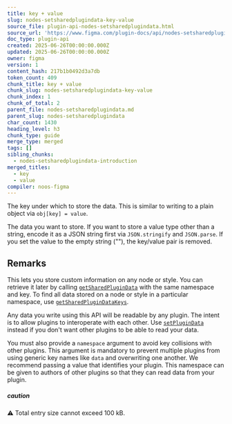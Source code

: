 ```yaml
---
title: key + value
slug: nodes-setsharedplugindata-key-value
source_file: plugin-api-nodes-setsharedplugindata.html
source_url: 'https://www.figma.com/plugin-docs/api/nodes-setsharedplugindata/'
doc_type: plugin-api
created: 2025-06-26T00:00:00.000Z
updated: 2025-06-26T00:00:00.000Z
owner: figma
version: 1
content_hash: 217b1b0492d3a7db
token_count: 409
chunk_title: key + value
chunk_slug: nodes-setsharedplugindata-key-value
chunk_index: 1
chunk_of_total: 2
parent_file: nodes-setsharedplugindata.md
parent_slug: nodes-setsharedplugindata
char_count: 1430
heading_level: h3
chunk_type: guide
merge_type: merged
tags: []
sibling_chunks:
  - nodes-setsharedplugindata-introduction
merged_titles:
  - key
  - value
compiler: noos-figma
---
```


The key under which to store the data. This is similar to writing to a plain object via `obj[key] = value`.

The data you want to store. If you want to store a value type other than a string, encode it as a JSON string first via `JSON.stringify` and `JSON.parse`. If you set the value to the empty string (""), the key/value pair is removed.

## Remarks

This lets you store custom information on any node or style. You can retrieve it later by calling [`getSharedPluginData`](/plugin-docs/api/node-properties/#getsharedplugindata) with the same namespace and key. To find all data stored on a node or style in a particular namespace, use [`getSharedPluginDataKeys`](/plugin-docs/api/node-properties/#getsharedplugindatakeys).

Any data you write using this API will be readable by any plugin. The intent is to allow plugins to interoperate with each other. Use [`setPluginData`](/plugin-docs/api/properties/nodes-setplugindata/) instead if you don't want other plugins to be able to read your data.

You must also provide a `namespace` argument to avoid key collisions with other plugins. This argument is mandatory to prevent multiple plugins from using generic key names like `data` and overwriting one another. We recommend passing a value that identifies your plugin. This namespace can be given to authors of other plugins so that they can read data from your plugin.

##### caution

⚠ Total entry size cannot exceed 100 kB.
